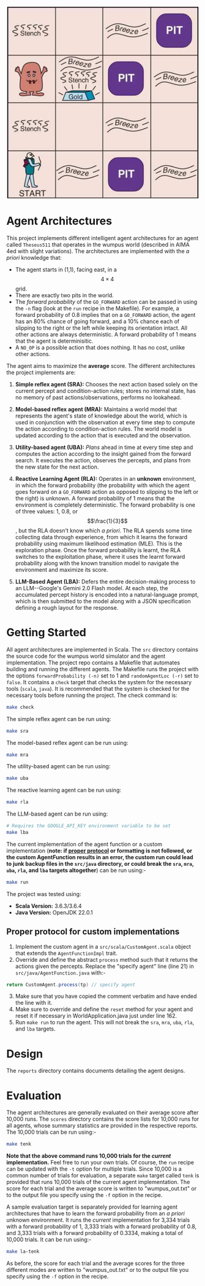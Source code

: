 <p align="center">
  <img src="wumpus-world.png" width="500">
</p>

# Agent Architectures

This project implements different intelligent agent architectures for an agent called `Theseus511` that operates in the wumpus world (described in AIMA 4ed with slight variations). The architectures are implemented with the *a priori* knowledge that:

+ The agent starts in (1,1), facing east, in a $$4 \times 4$$ grid.
+ There are exactly two pits in the world.
+ The *forward probability* of the `GO_FORWARD` action can be passed in using the `-n` flag (look at the `run` recipe in the Makefile). For example, a forward probability of 0.8 implies that on a `GO_FORWARD` action, the agent has an 80% chance of going forward, and a 10% chance each of slipping to the right or the left while keeping its orientation intact. All other actions are always deterministic. A forward probability of 1 means that the agent is determinisitic.
+ A `NO_OP` is a possible action that does nothing. It has no cost, unlike other actions.

The agent aims to maximize the **average** score. The different architectures the project implements are:

1. **Simple reflex agent (SRA):** Chooses the next action based solely on the current percept and condition-action rules; stores no internal state, has no memory of past actions/observations, performs no lookahead.

2. **Model-based reflex agent (MRA):** Maintains a world model that represents the agent's state of knowledge about the world, which is used in conjunction with the observation at every time step to compute the action according to condition-action rules. The world model is updated according to the action that is executed and the observation.

3. **Utility-based agent (UBA):** *Plans* ahead in time at every time step and computes the action according to the insight gained from the forward search. It executes the action, observes the percepts, and plans from the new state for the next action.

4. **Reactive Learning Agent (RLA):**  Operates in an **unknown** environment, in which the forward probability (the probability with which the agent goes forward on a `GO_FORWARD` action as opposed to slipping to the left or the right) is unknown. A forward probability of 1 means that the environment is completely deterministic. The forward probability is one of three values: 1, 0.8, or $$\frac{1}{3}$$, but the RLA doesn't know which *a priori*. The RLA spends some time collecting data through experience, from which it learns the forward probability using maximum likelihood estimation (MLE). This is the exploration phase. Once the forward probability is learnt, the RLA switches to the exploitation phase, where it uses the learnt forward probability along with the known transition model to navigate the environment and maximize its score.

5. **LLM-Based Agent (LBA):** Defers the entire decision-making process to an LLM--Google's Gemini 2.0 Flash model. At each step, the accumulated percept history is encoded into a natural-language prompt, which is then submitted to the model along with a JSON specification defining a rough layout for the response.

# Getting Started

All agent architectures are implemented in Scala. The `src` directory contains the source code for the wumpus world simulator and the agent implementation. The project repo contains a Makefile that automates building and running the different agents. The Makefile runs the project with the options `forwardProbability (-n)` set to 1 and `randomAgentLoc (-r)` set to `false`. It contains a `check` target that checks the system for the necessary tools (`scala`, `java`). It is recommended that the system is checked for the necessary tools before running the project. The check command is:
```zsh
make check
```
The simple reflex agent can be run using:
```zsh
make sra
```
The model-based reflex agent can be run using:
```zsh
make mra
```
The utility-based agent can be run using:
```zsh
make uba
```
The reactive learning agent can be run using:
```zsh
make rla
```
The LLM-based agent can be run using:
```zsh
# Requires the GOOGLE_API_KEY environment variable to be set
make lba
```
The current implementation of the agent function or a custom implementation (**note: if [proper protocol](#proper-protocol-for-custom-implementations) or formatting is not followed, or the custom AgentFunction results in an error, the custom run could lead to junk backup files in the `src/java` directory, or could break the `sra`, `mra`, `uba`, `rla`, and `lba` targets altogether**) can be run using:-
```zsh
make run
```
The project was tested using:

+ **Scala Version:** 3.6.3/3.6.4
+ **Java Version:** OpenJDK 22.0.1

## Proper protocol for custom implementations

1. Implement the custom agent in a `src/scala/CustomAgent.scala` object that extends the `AgentFunctionImpl` trait.
2. Override and define the abstract `process` method such that it returns the actions given the percepts. Replace the "specify agent" line (line 21) in `src/java/AgentFunction.java` with:-
```java
return CustomAgent.process(tp) // specify agent
```
3. Make sure that you have copied the comment verbatim and have ended the line with it.
4. Make sure to override and define the `reset` method for your agent and reset it if necessary in WorldApplication.java just under line 162.
4. Run `make run` to run the agent. This will not break the `sra`, `mra`, `uba`, `rla`, and `lba` targets.

# Design

The `reports` directory contains documents detailing the agent designs.

# Evaluation

The agent architectures are generally evaluated on their average score after 10,000 runs. The `scores` directory contains the score lists for 10,000 runs for all agents, whose summary statistics are provided in the respective reports. The 10,000 trials can be run using:-
```zsh
make tenk
```
**Note that the above command runs 10,000 trials for the *current* implementation.** Feel free to run your own trials. Of course, the `run` recipe can be updated with the `-t` option for multiple trials. Since 10,000 is a common number of trials for evaluation, a separate `make` target called `tenk` is provided that runs 10,000 trials of the current agent implementation. The score for each trial and the average score is written to "wumpus_out.txt" or to the output file you specify using the `-f` option in the recipe.

A sample evaluation target is separately provided for learning agent architectures that have to learn the forward probability from an *a priori* unknown environment. It runs the *current* implementation for 3,334 trials with a forward probability of 1, 3,333 trials with a forward probability of 0.8, and 3,333 trials with a forward probability of 0.3334, making a total of 10,000 trials. It can be run using:-
```zsh
make la-tenk
```
As before, the score for each trial and the average scores for the three different modes are written to "wumpus_out.txt" or to the output file you specify using the `-f` option in the recipe.
